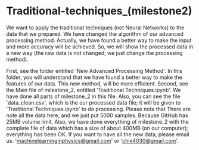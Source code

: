 # Traditional-techniques_(milestone2)
We want to apply the traditional techniques (not Neural Networks) to the data that we prepared. We have changed the algorithm of our advanced processing method. Actually, we have found a better way to make the input and more accuracy will be achieved. So, we will show the processed data in a new way (the raw data is not changed; we just change the processing method).

First, see the folder entitled 'New Advanced Processing Method'. In this folder, you will understand that we have found a better way to make the features of our data. This new method, will be more efficient.
Second, see the Main file of milestone_2, entitled 'Traditional Techniques.ipynb'. We have done all parts of milestone_2 in this file. Also, you can see the file 'data_clean.csv', which is the our processed data file; it will be given to 'Traditional Techniques.ipynb' to do processing. Please note that There are note all the data here, and we just put 5000 samples. Because GitHub has 25MB volume limit. Also, we have done everything of milestone_2 with the complete file of data which has a size of about 400MB (on our computer); everything has been OK. If you want to have all the new data, please email us: 'machinelearninginphysics@gmail.com' or 'chix4030@gmail.com'.
